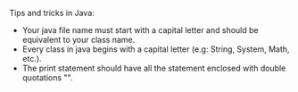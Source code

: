 Tips and tricks in Java:   
   - Your java file name must start with a capital letter and should be equivalent to your class name.    
   - Every class in java begins with a capital letter (e.g: String, System, Math, etc.).    
   - The print statement should have all the statement enclosed with double quotations "".   
